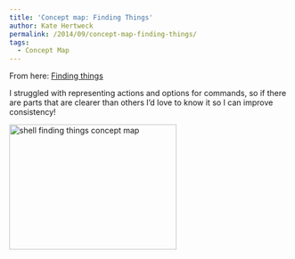 ```yaml
---
title: 'Concept map: Finding Things'
author: Kate Hertweck
permalink: /2014/09/concept-map-finding-things/
tags:
  - Concept Map
---
```

From here: [Finding things][1]

I struggled with representing actions and options for commands, so if there are parts that are clearer than others I&#8217;d love to know it so I can improve consistency!

[<img class="alignnone size-medium wp-image-8606" alt="shell finding things concept map" src="http://teaching.software-carpentry.org/wp-content/uploads/2014/09/photo-300x225.jpg" width="300" height="225" />][2]

 [1]: http://software-carpentry.org/v5/novice/shell/06-find.html
 [2]: http://teaching.software-carpentry.org/wp-content/uploads/2014/09/photo.jpg
